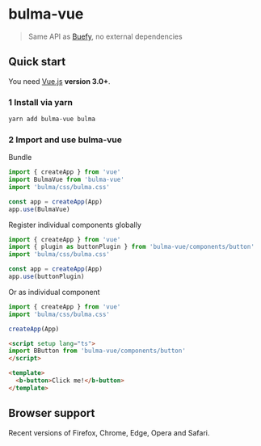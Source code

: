 # bulma-vue

> Same API as [Buefy](https://github.com/buefy/buefy), no external dependencies

## Quick start

You need [Vue.js](https://vuejs.org/) **version 3.0+**.

### 1 Install via yarn

```bash
yarn add bulma-vue bulma
```

### 2 Import and use bulma-vue

Bundle
```typescript
import { createApp } from 'vue'
import BulmaVue from 'bulma-vue'
import 'bulma/css/bulma.css'

const app = createApp(App)
app.use(BulmaVue)
```

Register individual components globally
```typescript
import { createApp } from 'vue'
import { plugin as buttonPlugin } from 'bulma-vue/components/button'
import 'bulma/css/bulma.css'

const app = createApp(App)
app.use(buttonPlugin)
```

Or as individual component

```typescript
import { createApp } from 'vue'
import 'bulma/css/bulma.css'

createApp(App)
```

```html
<script setup lang="ts">
import BButton from 'bulma-vue/components/button'
</script>

<template>
  <b-button>Click me!</b-button>
</template>
```

## Browser support

Recent versions of Firefox, Chrome, Edge, Opera and Safari.
